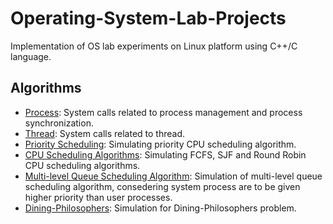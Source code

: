 # Operating-System-Lab-Projects
Implementation of OS lab experiments on Linux platform using C++/C language.

## Algorithms
* <a href="https://github.com/adityauser/Operating-System-Lab-Projects/blob/master/ProcessCreation.c">Process</a>: System calls related to process management and process synchronization.
* <a href="https://github.com/adityauser/Operating-System-Lab-Projects/blob/master/ThreadCreation.c">Thread</a>: System calls related to thread.
* <a href="https://github.com/adityauser/Operating-System-Lab-Projects/blob/master/priorityScheduling.c">Priority Scheduling</a>: Simulating priority CPU scheduling algorithm.
* <a href="https://github.com/adityauser/Operating-System-Lab-Projects/blob/master/SchedulingAlgorithms.c">CPU Scheduling Algorithms</a>: Simulating FCFS, SJF and Round Robin CPU scheduling algorithms.
* <a href="https://github.com/adityauser/Operating-System-Lab-Projects/blob/master/MultilevelQueueScheduling.c">Multi-level Queue Scheduling Algorithm</a>: Simulation of multi-level queue scheduling algorithm, consedering system process are to be given higher priority than user processes.
* <a href="https://github.com/adityauser/Operating-System-Lab-Projects/blob/master/DiningPhilo.c">Dining-Philosophers</a>: Simulation for Dining-Philosophers problem.
